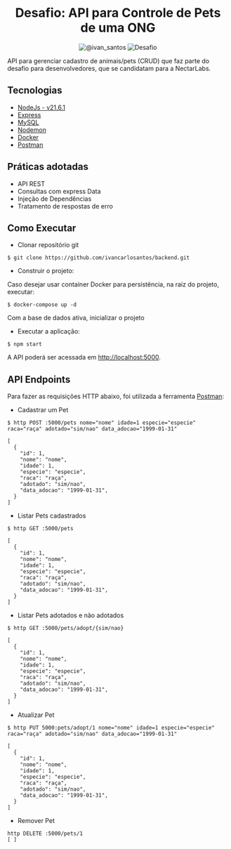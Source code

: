 <h1 align="center">
  Desafio: API para Controle de
  Pets de uma ONG
</h1>

<p align="center">
 <img src="https://img.shields.io/static/v1?label=Dev&message=Ivan Santos&color=8257E5&labelColor=000000" alt="@ivan_santos" />
 <img src="https://img.shields.io/static/v1?label=Tipo&message=Desafio&color=8257E5&labelColor=000000" alt="Desafio" />
</p>

API para gerenciar cadastro de animais/pets (CRUD) que faz parte do desafio para desenvolvedores, que se candidatam para a NectarLabs.

## Tecnologias
 
- [NodeJs - v21.6.1](https://nodejs.org/en)
- [Express](https://expressjs.com/pt-br/)
- [MySQL](https://www.mysql.com/)
- [Nodemon](https://www.npmjs.com/package/nodemon)
- [Docker](https://www.docker.com/)
- [Postman](https://www.postman.com/)

## Práticas adotadas

- API REST
- Consultas com express Data
- Injeção de Dependências
- Tratamento de respostas de erro

## Como Executar

- Clonar repositório git
```
$ git clone https://github.com/ivancarlosantos/backend.git
```
- Construir o projeto:

Caso desejar usar container Docker para persistência, na raíz do projeto, executar:
```
$ docker-compose up -d
```

Com a base de dados ativa, inicializar o projeto
- Executar a aplicação:
```
$ npm start
```

A API poderá ser acessada em [http://localhost:5000](http://localhost:5000).

## API Endpoints

Para fazer as requisições HTTP abaixo, foi utilizada a ferramenta [Postman](https://www.postman.com/):

- Cadastrar um Pet 
```
$ http POST :5000/pets nome="nome" idade=1 especie="especie" raca="raça" adotado="sim/nao" data_adocao="1999-01-31"

[
  {
    "id": 1,
    "nome": "nome",
    "idade": 1,
    "especie": "especie",
    "raca": "raça",
    "adotado": "sim/nao",
    "data_adocao": "1999-01-31",
  }
]
```

- Listar Pets cadastrados
```
$ http GET :5000/pets

[
  {
    "id": 1,
    "nome": "nome",
    "idade": 1,
    "especie": "especie",
    "raca": "raça",
    "adotado": "sim/nao",
    "data_adocao": "1999-01-31",
  }
]
```
- Listar Pets adotados e não adotados
```
$ http GET :5000/pets/adopt/{sim/nao}

[
  {
    "id": 1,
    "nome": "nome",
    "idade": 1,
    "especie": "especie",
    "raca": "raça",
    "adotado": "sim/nao",
    "data_adocao": "1999-01-31",
  }
]
```

- Atualizar Pet
```
$ http PUT 5000:pets/adopt/1 nome="nome" idade=1 especie="especie" raca="raça" adotado="sim/nao" data_adocao="1999-01-31"

[
  {
    "id": 1,
    "nome": "nome",
    "idade": 1,
    "especie": "especie",
    "raca": "raça",
    "adotado": "sim/nao",
    "data_adocao": "1999-01-31",
  }
]
```

- Remover Pet
```
http DELETE :5000/pets/1
[ ]
```